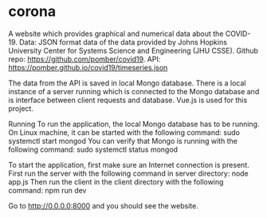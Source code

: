# corona
A website which provides graphical and numerical data about the COVID-19. Data: JSON format data of the data provided by 
Johns Hopkins University Center for Systems Science and Engineering (JHU CSSE). Github repo: https://github.com/pomber/covid19.
API: https://pomber.github.io/covid19/timeseries.json

The data from the API is saved in local Mongo database. There is a local instance of a server running which is connected to the Mongo database and is interface between client requests and database. Vue.js is used for this project.

Running
To run the application, the local Mongo database has to be running. On Linux machine, it can be started with the following command: 
sudo systemctl start mongod 
You can verify that Mongo is running with the following command:
sudo systemctl status mongod

To start the application, first make sure an Internet connection is present.
First run the server with the following command in server directory:
node app.js
Then run the client in the client directory with the following command:
npm run dev

Go to http://0.0.0.0:8000 and you should see the website.


